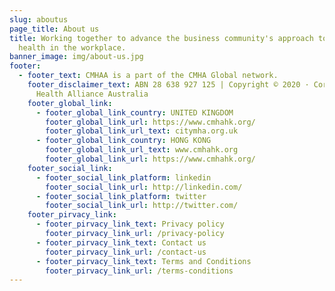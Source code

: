 ```yaml
---
slug: aboutus
page_title: About us
title: Working together to advance the business community's approach to mental
  health in the workplace.
banner_image: img/about-us.jpg
footer:
  - footer_text: CMHAA is a part of the CMHA Global network.
    footer_disclaimer_text: ABN 28 638 927 125 | Copyright © 2020 · Corporate Mental
      Health Alliance Australia
    footer_global_link:
      - footer_global_link_country: UNITED KINGDOM
        footer_global_link_url: https://www.cmhahk.org/
        footer_global_link_url_text: citymha.org.uk
      - footer_global_link_country: HONG KONG
        footer_global_link_url_text: www.cmhahk.org
        footer_global_link_url: https://www.cmhahk.org/
    footer_social_link:
      - footer_social_link_platform: linkedin
        footer_social_link_url: http://linkedin.com/
      - footer_social_link_platform: twitter
        footer_social_link_url: http://twitter.com/
    footer_pirvacy_link:
      - footer_pirvacy_link_text: Privacy policy
        footer_pirvacy_link_url: /privacy-policy
      - footer_pirvacy_link_text: Contact us
        footer_pirvacy_link_url: /contact-us
      - footer_pirvacy_link_text: Terms and Conditions
        footer_pirvacy_link_url: /terms-conditions
---
```

